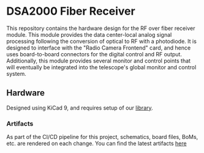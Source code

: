 # DSA2000 Fiber Receiver

This repository contains the hardware design for the RF over fiber receiver module.
This module provides the data center-local analog signal processing following the conversion of optical to RF with a photodiode.
It is designed to interface with the "Radio Camera Frontend" card, and hence uses board-to-board connectors for the digital control and RF output.
Additionally, this module provides several monitor and control points that will eventually be integrated into the telescope's global monitor and control system.

## Hardware

Designed using KiCad 9, and requires setup of our [library](https://gitlab.com/dsa-2000/asp/kicad-library).

### Artifacts

As part of the CI/CD pipeline for this project, schematics, board files, BoMs, etc. are rendered on each change.
You can find the latest artifacts [here](https://gitlab.com/dsa-2000/asp/rfof/frx/-/jobs/artifacts/main/browse?job=artifacts)

